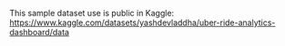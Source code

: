 This sample dataset use is public in Kaggle:
https://www.kaggle.com/datasets/yashdevladdha/uber-ride-analytics-dashboard/data